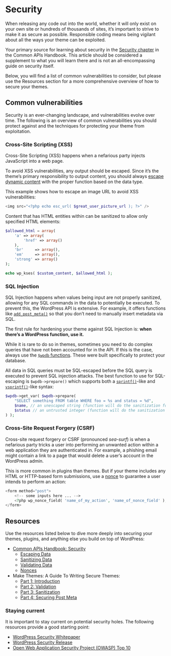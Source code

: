 # Security

When releasing any code out into the world, whether it will only exist on your own site or hundreds of thousands of sites, it’s important to strive to make it as secure as possible. Responsible coding means being vigilant about all the ways your theme can be exploited.

Your primary source for learning about security in the [Security chapter](https://developer.wordpress.org/apis/security/) in the Common APIs Handbook. This article should be considered a supplement to what you will learn there and is not an all-encompassing guide on security itself. 

Below, you will find a list of common vulnerabilities to consider, but please use the Resources section for a more comprehensive overview of how to secure your themes.

## Common vulnerabilities

Security is an ever-changing landscape, and vulnerabilities evolve over time. The following is an overview of common vulnerabilities you should protect against and the techniques for protecting your theme from exploitation.

### Cross-Site Scripting (XSS)

Cross-Site Scripting (XSS) happens when a nefarious party injects JavaScript into a web page.

To avoid XSS vulnerabilities, any output should be escaped. Since it’s the theme’s primary responsibility to output content, you should always [escape dynamic content](https://developer.wordpress.org/apis/security/sanitizing/) with the proper function based on the data type.

This example shows how to escape an image URL to avoid XSS vulnerabilities:

```php
<img src="<?php echo esc_url( $great_user_picture_url ); ?>" />
```

Content that has HTML entities within can be sanitized to allow only specified HTML elements:

```php
$allowed_html = array(
	'a' => array(
		'href' => array()
	),
	'br'     => array(),
	'em'     => array(),
	'strong' => array()
);

echo wp_kses( $custom_content, $allowed_html );
```

### SQL Injection

SQL Injection happens when values being input are not properly sanitized, allowing for any SQL commands in the data to potentially be executed. To prevent this, the WordPress API is extensive. For example, it offers functions like [`add_post_meta()`](https://developer.wordpress.org/reference/functions/add_post_meta/) so that you don’t need to manually insert metadata via SQL.

The first rule for hardening your theme against SQL Injection is: **when there’s a WordPress function, use it.**

While it is rare to do so in themes, sometimes you need to do complex queries that have not been accounted for in the API. If this is the case, always use the [`$wpdb` functions](https://developer.wordpress.org/reference/classes/wpdb/). These were built specifically to protect your database.

All data in SQL queries must be SQL-escaped before the SQL query is executed to prevent SQL injection attacks. The best function to use for SQL-escaping is `$wpdb->prepare()` which supports both a [`sprintf()`](http://secure.php.net/sprintf)\-like and [`vsprintf()`](http://secure.php.net/vsprintf)\-like syntax:

```php
$wpdb->get_var( $wpdb->prepare(
	"SELECT something FROM table WHERE foo = %s and status = %d",
	$name, // an unescaped string (function will do the sanitization for you)
	$status // an untrusted integer (function will do the sanitization for you)
) );
```

### Cross-Site Request Forgery (CSRF)

Cross-site request forgery or CSRF (pronounced *sea-surf*) is when a nefarious party tricks a user into performing an unwanted action within a web application they are authenticated in. For example, a phishing email might contain a link to a page that would delete a user’s account in the WordPress admin.

This is more common in plugins than themes. But if your theme includes any HTML or HTTP-based form submissions, use a [nonce](https://developer.wordpress.org/apis/security/nonces/) to guarantee a user intends to perform an action:

```php
<form method="post">
	<!-- some inputs here ... -->
	<?php wp_nonce_field( 'name_of_my_action', 'name_of_nonce_field' ); ?>
</form>
```

## Resources

Use the resources listed below to dive more deeply into securing your themes, plugins, and anything else you build on top of WordPress:

*   [Common APIs Handbook: Security](https://developer.wordpress.org/apis/security/)
    *   [Escaping Data](https://developer.wordpress.org/apis/security/escaping/)
    *   [Sanitizing Data](https://developer.wordpress.org/apis/security/sanitizing/)
    *   [Validating Data](https://developer.wordpress.org/apis/security/data-validation/)
    *   [Nonces](https://developer.wordpress.org/apis/security/nonces/)
*   Make Themes: A Guide To Writing Secure Themes:
    *   [Part 1: Introduction](https://make.wordpress.org/themes/2015/05/19/a-guide-to-writing-secure-themes-part-1-introduction/)
    *   [Part 2: Validation](https://make.wordpress.org/themes/2015/05/26/a-guide-to-writing-secure-themes-part-2-validation/)
    *   [Part 3: Sanitization](https://make.wordpress.org/themes/2015/06/02/a-guide-to-writing-secure-themes-part-3-sanitization/)
    *   [Part 4: Securing Post Meta](https://make.wordpress.org/themes/2015/06/09/a-guide-to-writing-secure-themes-part-4-securing-post-meta/)

### Staying current

It is important to stay current on potential security holes. The following resources provide a good starting point:

*   [WordPress Security Whitepaper](https://wordpress.org/about/security/)
*   [WordPress Security Release](https://wordpress.org/news/category/security/)
*   [Open Web Application Security Project (OWASP) Top 10](https://www.owasp.org/index.php/OWASP_Top_Ten_Cheat_Sheet)